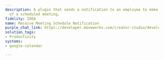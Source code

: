 ```yaml
---
description: A plugin that sends a notification to an employee to make them aware
  of a scheduled meeting.
fidelity: IDEA
name: Receive Meeting Schedule Notification
purple_chat_link: https://developer.moveworks.com/creator-studio/developer-tools/purple-chat?purple_chat_v1=%7B%22messages%22%3A%5B%7B%22from%22%3A%22BOT%22%2C%22text%22%3A%22A+new+meeting+has+been+scheduled+for+you.%22%2C%22cards%22%3A%5B%7B%22title%22%3A%22Meeting+Details%22%2C%22text%22%3A%22%3Cb%3ETitle%3A%3C%2Fb%3E+Project+Kickoff%5Cn%3Cb%3EDate%3A%3C%2Fb%3E+November+15%2C+2023%5Cn%3Cb%3ETime%3A%3C%2Fb%3E+10%3A00+AM+-+11%3A00+AM%5Cn%3Cb%3EOrganizer%3A%3C%2Fb%3E+Jane+Doe%5Cn%3Cb%3ELocation%3A%3C%2Fb%3E+Zoom%22%2C%22buttons%22%3A%5B%7B%22style%22%3A%22PRIMARY%22%2C%22text%22%3A%22View+in+Google+Calendar%22%7D%2C%7B%22text%22%3A%22Dismiss%22%7D%5D%7D%5D%7D%5D%2C%22settings%22%3A%7B%22colorStyle%22%3A%22LIGHT%22%2C%22startTime%22%3A%2211%3A43%2BAM%22%2C%22defaultPerson%22%3A%22GWEN%22%2C%22editable%22%3Atrue%2C%22botName%22%3A%22%22%2C%22botImageUrl%22%3A%22%22%7D%7D
solution_tags:
- Productivity
systems:
- google-calendar

---
```

